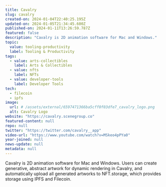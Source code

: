 ```yaml
---
title: Cavalry
slug: cavalry
created-on: 2024-01-04T22:40:25.195Z
updated-on: 2024-01-05T21:34:45.600Z
published-on: 2024-01-11T13:26:59.787Z
featured: false
description: "Cavalry is 2D animation software for Mac and Windows."
topic:
  value: tooling-productivity
  label: Tooling & Productivity
tags:
  - value: arts-collectibles
    label: Arts & Collectibles
  - value: nfts
    label: NFTs
  - value: developer-tools
    label: Developer Tools
tech:
  - filecoin
  - ipfs
image:
  url: # /assets/external/6597471366ba5cff0f03dfe7_cavalry_logo.png
  alt: Cavalry Logo
website: "https://cavalry.scenegroup.co"
featured-content: null
repo: null
twitter: "https://twitter.com/cavalry__app"
video-url: "https://www.youtube.com/watch?v=MSkeo4pPYa0"
year-joined: null
news-update: null
metadata: null
---
```


Cavalry is 2D animation software for Mac and Windows. Users can create generative, abstract artwork for dynamic rendering in Cavalry, and automatically upload all generated artworks to NFT.storage, which provides storage using IPFS and Filecoin.
